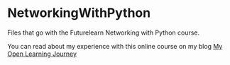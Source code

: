 # NetworkingWithPython
Files that go with the Futurelearn Networking with Python course.

You can read about my experience with this online course on my blog [My Open Learning Journey](https://myopenlearningjourney.wordpress.com)

